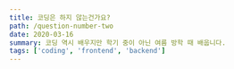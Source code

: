 ```yaml
---
title: 코딩은 하지 않는건가요?
path: /question-number-two
date: 2020-03-16
summary: 코딩 역시 배우지만 학기 중이 아닌 여름 방학 때 배웁니다.
tags: ['coding', 'frontend', 'backend']
---
```


